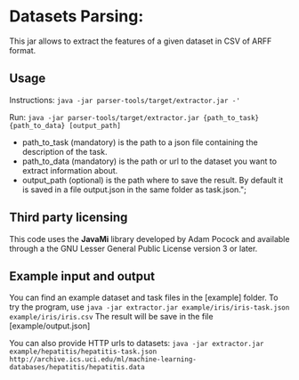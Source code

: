 # Datasets Parsing:

This jar allows to extract the features of a given dataset in CSV of ARFF format.

## Usage

Instructions: `java -jar parser-tools/target/extractor.jar -'`

Run: `java -jar parser-tools/target/extractor.jar {path_to_task} {path_to_data} [output_path]`
* path\_to\_task (mandatory) is the path to a json file containing the description of the task.
* path\_to\_data (mandatory) is the path or url to the dataset you want to extract information about.
* output_path (optional) is the path where to save the result. By default it is saved in a file output.json in the same folder as task.json.";

## Third party licensing
This code uses the **JavaMi** library developed by Adam Pocock and available through a the GNU Lesser General Public License version 3 or later.

## Example input and output

You can find an example dataset and task files in the [example] folder.
To try the program, use `java -jar extractor.jar example/iris/iris-task.json example/iris/iris.csv`
The result will be save in the file [example/output.json]

You can also provide HTTP urls to datasets: `java -jar extractor.jar example/hepatitis/hepatitis-task.json http://archive.ics.uci.edu/ml/machine-learning-databases/hepatitis/hepatitis.data`